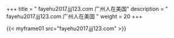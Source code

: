 +++
title = "  fayehu2017.jjj123.com 广州人在美国"
description = "  fayehu2017.jjj123.com 广州人在美国  "
weight = 20
+++



{{< myframe01 src="fayehu2017.jjj123.com" >}}
